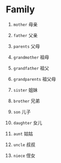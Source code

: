 # Family

1. `mother` 母亲

2. `father` 父亲

3. `parents` 父母

4. `grandmother` 祖母

5. `grandfather` 祖父

6. `grandparents` 祖父母

7. `sister` 姐妹

8. `brother` 兄弟

9. `son` 儿子

10. `daughter` 女儿

11. `aunt` 姑姑

12. `uncle` 叔叔

13. `niece` 侄女
